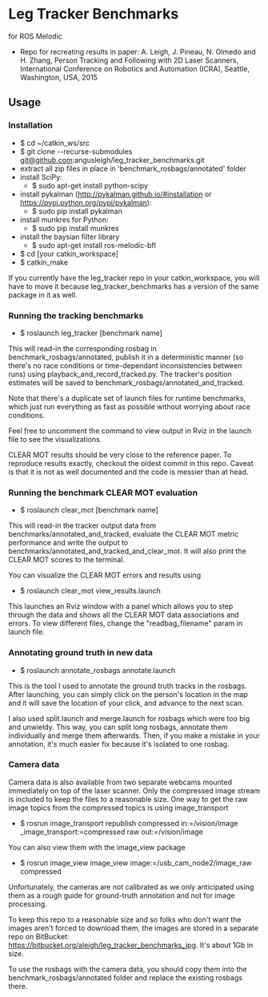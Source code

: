 # Leg Tracker Benchmarks
for ROS Melodic

- Repo for recreating results in paper: 
A. Leigh, J. Pineau, N. Olmedo and H. Zhang, Person Tracking and Following with 2D Laser Scanners, International Conference on Robotics and Automation (ICRA), Seattle, Washington, USA, 2015

Usage
--------------------
### Installation
- $ cd ~/catkin_ws/src
- $ git clone --recurse-submodules git@github.com:angusleigh/leg_tracker_benchmarks.git
- extract all zip files in place in 'benchmark_rosbags/annotated' folder
- install SciPy: 
    - $ sudo apt-get install python-scipy
- install pykalman (http://pykalman.github.io/#installation or https://pypi.python.org/pypi/pykalman): 
    - $ sudo pip install pykalman
- install munkres for Python:
    - $ sudo pip install munkres
- install the baysian filter library
    - $ sudo apt-get install ros-melodic-bfl
- $ cd [your catkin_workspace]
- $ catkin_make

If you currently have the leg_tracker repo in your catkin_workspace, you will have to move it because leg_tracker_benchmarks has a version of the same package in it as well.

### Running the tracking benchmarks
- $ roslaunch leg_tracker [benchmark name]

This will read-in the corresponding rosbag in benchmark_rosbags/annotated, publish it in a deterministic manner (so there's no race conditions or time-dependant inconsistencies between runs) using playback_and_record_tracked.py. The tracker's position estimates will be saved to benchmark_rosbags/annotated_and_tracked.

Note that there's a duplicate set of launch files for runtime benchmarks, which just run everything as fast as possible without worrying about race conditions. 

Feel free to uncomment the command to view output in Rviz in the launch file to see the visualizations.

CLEAR MOT results should be very close to the reference paper. To reproduce results exactly, checkout the oldest commit in this repo. Caveat is that it is not as well documented and the code is messier than at head.

### Running the benchmark CLEAR MOT evaluation
- $ roslaunch clear_mot [benchmark name]

This will read-in the tracker output data from benchmarks/annotated_and_tracked, evaluate the CLEAR MOT metric performance and write the output to benchmarks/annotated_and_tracked_and_clear_mot. It will also print the CLEAR MOT scores to the terminal.

You can visualize the CLEAR MOT errors and results using 

- $ roslaunch clear_mot view_results.launch

This launches an Rviz window with a panel which allows you to step through the data and shows all the CLEAR MOT data associations and errors. To view different files, change the "readbag_filename" param in launch file.


### Annotating ground truth in new data
- $ roslaunch annotate_rosbags annotate.launch

This is the tool I used to annotate the ground truth tracks in the rosbags. After launching, you can simply click on the person's location in the map and it will save the location of your click, and advance to the next scan.

I also used split.launch and merge.launch for rosbags which were too big and unwieldy. This way, you can split long rosbags, annotate them individually and merge them afterwards. Then, if you make a mistake in your annotation, it's much easier fix because it's isolated to one rosbag.


### Camera data

Camera data is also available from two separate webcams mounted immediately on top of the laser scanner. Only the compressed image stream is included to keep the files to a reasonable size. One way to get the raw image topics from the compressed topics is using image_transport

- $ rosrun image_transport republish compressed in:=/vision/image _image_transport:=compressed raw out:=/vision/image

You can also view them with the image_view package 

- $ rosrun image_view image_view image:=/usb_cam_node2/image_raw compressed

Unfortunately, the cameras are not calibrated as we only anticipated using them as a rough guide for ground-truth annotation and not for image processing. 

To keep this repo to a reasonable size and so folks who don't want the images aren't forced to download them, the images are stored in a separate repo on BitBucket: https://bitbucket.org/aleigh/leg_tracker_benchmarks_jpg. It's about 1Gb in size. 

To use the rosbags with the camera data, you should copy them into the benchmark_rosbags/annotated folder and replace the existing rosbags there.
